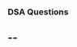 ### DSA Questions

<!--
-- This contains few DSA questions and topics I dealt within the last 2-3 years.

-- Well, basically I used C++ Programming Language for solving these questions.
-->

--
--
